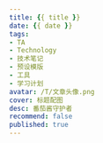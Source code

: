 ```yaml
---
title: {{ title }}
date: {{ date }}
tags:
- TA
- Technology
- 技术笔记
- 预设模版
- 工具
- 学习计划
avatar: /T/文章头像.png
cover: 标题配图
desc: 番茄酱守护者
recommend: false
published: true
---
```

